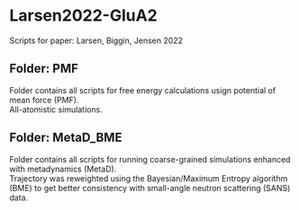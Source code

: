 # Larsen2022-GluA2
Scripts for paper: Larsen, Biggin, Jensen 2022

## Folder: PMF
Folder contains all scripts for free energy calculations usign potential of mean force (PMF).    
All-atomistic simulations.   

## Folder: MetaD_BME
Folder contains all scripts for running coarse-grained simulations enhanced with metadynamics (MetaD).    
Trajectory was reweighted using the Bayesian/Maximum Entropy algorithm (BME) to get better consistency with small-angle neutron scattering (SANS) data.    

